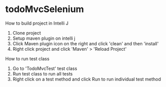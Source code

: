 # todoMvcSelenium

How to build project in Intelli J

1. Clone project
2. Setup maven plugin on intelli j
3. Click Maven plugin icon on the right and click 'clean' and then 'install'
4. Right click project and click 'Maven' > 'Reload Project'


How to run test class
1. Go to 'TodoMvcTest' test class
2. Run test class to run all tests
3. Right click on a test method and click Run to run individual test method
